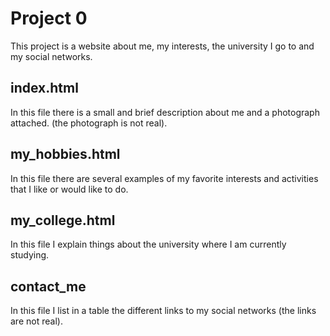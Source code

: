 # Project 0

This project is a website about me, my interests, the university I go to and my social networks.

## index.html

In this file there is a small and brief description about me and a photograph attached. (the photograph is not real).

## my_hobbies.html

In this file there are several examples of my favorite interests and activities that I like or would like to do.

## my_college.html

In this file I explain things about the university where I am currently studying.

## contact_me

In this file I list in a table the different links to my social networks (the links are not real).